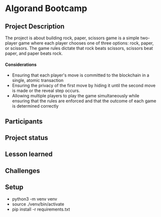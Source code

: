 # Algorand Bootcamp

## Project Description
The project is about building rock, paper, scissors game is a simple two-player game where each player chooses one of three options: rock, paper, or scissors. The game rules dictate that rock beats scissors, scissors beat paper, and paper beats rock.

#### Considerations
- Ensuring that each player's move is committed to the blockchain in a single, atomic transaction
- Ensuring the privacy of the first move by hiding it until the second move is made or the reveal step occurs.
- Allowing multiple players to play the game simultaneously while ensuring that the rules are enforced and that the outcome of each game is determined correctly

## Participants
## Project status
## Lesson learned
## Challenges

## Setup
- python3 -m venv venv
- source ./venv/bin/activate
- pip install -r requirements.txt